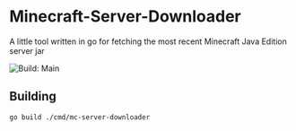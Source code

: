 # Minecraft-Server-Downloader
A little tool written in go for fetching the most recent Minecraft Java Edition server jar

![Build: Main](https://github.com/rmanders/minecraft-server-downloader/actions/workflows/go.yml/badge.svg?branch=main)


## Building

```
go build ./cmd/mc-server-downloader
```

